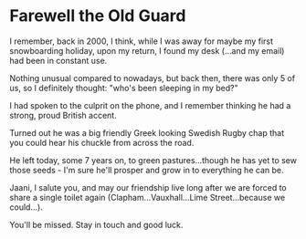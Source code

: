 # Farewell the Old Guard

I remember, back in 2000, I think, while I was away for maybe my first snowboarding holiday, upon my return, I found my desk (...and my email) had been in constant use.

Nothing unusual compared to nowadays, but back then, there was only 5 of us, so I definitely thought: "who's been sleeping in my bed?"


<!--more-->

I had spoken to the culprit on the phone, and I remember thinking he had a strong, proud British accent.  

Turned out he was a big friendly Greek looking Swedish Rugby chap that you could hear his chuckle from across the road.

He left today, some 7 years on, to green pastures...though he has yet to sew those seeds - I'm sure he'll prosper and grow in to everything he can be.

Jaani, I salute you, and may our friendship live long after we are forced to share a single toilet again (Clapham...Vauxhall...Lime Street...because we could...).  

You'll be missed.  Stay in touch and good luck.